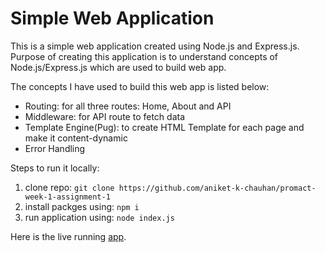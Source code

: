 # Simple Web Application
This is a simple web application created using Node.js and Express.js. Purpose of creating this application is to understand concepts of Node.js/Express.js which are used to build web app.

The concepts I have used to build this web app is listed below:
- Routing: for all three routes: Home, About and API
- Middleware: for API route to fetch data
- Template Engine(Pug): to create HTML Template for each page and make it content-dynamic
- Error Handling

Steps to run it locally:
  1. clone repo: `git clone https://github.com/aniket-k-chauhan/promact-week-1-assignment-1`
  2. install packges using: `npm i`
  3. run application using: `node index.js`
 
Here is the live running [app](https://simple-nodejs-expressjs-web-app.vercel.app/).



